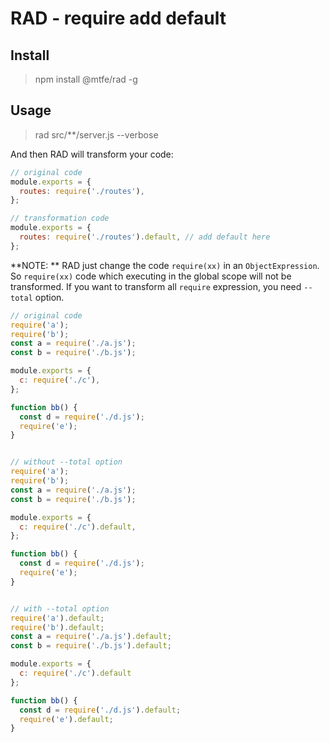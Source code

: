 # RAD - require add default

## Install

> npm install @mtfe/rad -g

## Usage

> rad src/**/server.js --verbose

And then RAD will transform your code:

```js
// original code
module.exports = {
  routes: require('./routes'),
};

// transformation code
module.exports = {
  routes: require('./routes').default, // add default here
};
```

**NOTE: ** RAD just change the code `require(xx)` in an `ObjectExpression`. So `require(xx)` code which executing in the global scope will not be transformed. If you want to transform all `require` expression, you need `--total` option.

```js
// original code
require('a');
require('b');
const a = require('./a.js');
const b = require('./b.js');

module.exports = {
  c: require('./c'),
};

function bb() {
  const d = require('./d.js');
  require('e');
}


// without --total option
require('a');
require('b');
const a = require('./a.js');
const b = require('./b.js');

module.exports = {
  c: require('./c').default,
};

function bb() {
  const d = require('./d.js');
  require('e');
}


// with --total option
require('a').default;
require('b').default;
const a = require('./a.js').default;
const b = require('./b.js').default;

module.exports = {
  c: require('./c').default
};

function bb() {
  const d = require('./d.js').default;
  require('e').default;
}
```

